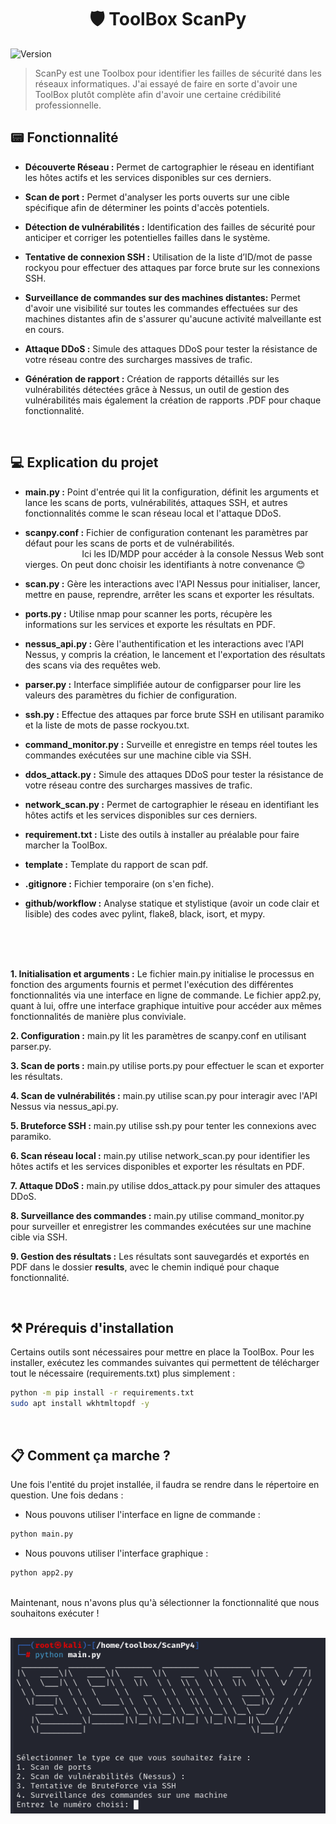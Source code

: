 <h1 align="center">🛡️ ToolBox ScanPy</h1>
<p>
  <img alt="Version" src="https://img.shields.io/badge/version-0.1-blue.svg?cacheSeconds=2592000" />
</p>

> ScanPy est une Toolbox pour identifier les failles de sécurité dans les réseaux informatiques. J'ai essayé de faire en sorte d'avoir une ToolBox plutôt complète afin d'avoir une certaine crédibilité professionnelle.

## 📟 Fonctionnalité 
- <B>Découverte Réseau :</B> Permet de cartographier le réseau en identifiant les hôtes actifs et les services disponibles sur ces derniers.

- <B>Scan de port :</B> Permet d'analyser les ports ouverts sur une cible spécifique afin de déterminer les points d'accès potentiels.

- <B>Détection de vulnérabilités :</B> Identification des failles de sécurité pour anticiper et corriger les potentielles failles dans le système.

- <B>Tentative de connexion SSH :</B> Utilisation de la liste d’ID/mot de passe rockyou pour effectuer des attaques par force brute sur les connexions SSH.

- <B>Surveillance de commandes sur des machines distantes:</B> Permet d'avoir une visibilité sur toutes les commandes effectuées sur des machines distantes afin de s'assurer qu'aucune activité malveillante est en cours.

- <B>Attaque DDoS :</B> Simule des attaques DDoS pour tester la résistance de votre réseau contre des surcharges massives de trafic.

- <B>Génération de rapport :</B> Création de rapports détaillés sur les vulnérabilités détectées grâce à Nessus, un outil de gestion des vulnérabilités mais également la création de rapports .PDF pour chaque fonctionnalité.

<br>

## 💻 Explication du projet 

- <B>main.py :</B> Point d'entrée qui lit la configuration, définit les arguments et lance les scans de ports, vulnérabilités, attaques SSH, et autres fonctionnalités comme le scan réseau local et l'attaque DDoS.

- <b>scanpy.conf :</b> Fichier de configuration contenant les paramètres par défaut pour les scans de ports et de vulnérabilités. <br>
&nbsp;&nbsp;&nbsp;&nbsp;&nbsp;&nbsp;&nbsp;&nbsp;&nbsp;&nbsp;&nbsp;&nbsp;&nbsp;&nbsp;&nbsp;&nbsp;&nbsp;&nbsp;&nbsp;&nbsp;&nbsp;&nbsp;&nbsp;Ici les ID/MDP pour accéder à la console Nessus Web sont vierges. On peut donc choisir les identifiants à notre convenance 😊

- <B>scan.py :</B> Gère les interactions avec l'API Nessus pour initialiser, lancer, mettre en pause, reprendre, arrêter les scans et exporter les résultats.

- <B>ports.py :</B> Utilise nmap pour scanner les ports, récupère les informations sur les services et exporte les résultats en PDF.

- <B>nessus_api.py :</B>  Gère l'authentification et les interactions avec l'API Nessus, y compris la création, le lancement et l'exportation des résultats des scans via des requêtes web.

- <B>parser.py :</B> Interface simplifiée autour de configparser pour lire les valeurs des paramètres du fichier de configuration.

- <B>ssh.py :</B> Effectue des attaques par force brute SSH en utilisant paramiko et la liste de mots de passe rockyou.txt.

- <B>command_monitor.py :</B> Surveille et enregistre en temps réel toutes les commandes exécutées sur une machine cible via SSH.

- <B>ddos_attack.py :</B> Simule des attaques DDoS pour tester la résistance de votre réseau contre des surcharges massives de trafic.

- <B>network_scan.py :</B> Permet de cartographier le réseau en identifiant les hôtes actifs et les services disponibles sur ces derniers.

- <B>requirement.txt :</B> Liste des outils à installer au préalable pour faire marcher la ToolBox.

- <B>template :</B> Template du rapport de scan pdf.

- <B>.gitignore :</B> Fichier temporaire (on s'en fiche).

- <B>github/workflow :</B> Analyse statique et stylistique (avoir un code clair et lisible) des codes avec pylint, flake8, black, isort, et mypy.

<br>
<br>
<br>

<B>1. Initialisation et arguments :</B> Le fichier main.py initialise le processus en fonction des arguments fournis et permet l'exécution des différentes fonctionnalités via une interface en ligne de commande. Le fichier app2.py, quant à lui, offre une interface graphique intuitive pour accéder aux mêmes fonctionnalités de manière plus conviviale.

<B>2. Configuration :</B> main.py lit les paramètres de scanpy.conf en utilisant parser.py.

<B>3. Scan de ports :</B> main.py utilise ports.py pour effectuer le scan et exporter les résultats.

<B>4. Scan de vulnérabilités :</B> main.py utilise scan.py pour interagir avec l'API Nessus via nessus_api.py.

<B>5. Bruteforce SSH :</B> main.py utilise ssh.py pour tenter les connexions avec paramiko.

<B>6. Scan réseau local :</B> main.py utilise network_scan.py pour identifier les hôtes actifs et les services disponibles et exporter les résultats en PDF.

<B>7. Attaque DDoS :</B> main.py utilise ddos_attack.py pour simuler des attaques DDoS.

<B>8. Surveillance des commandes :</B> main.py utilise command_monitor.py pour surveiller et enregistrer les commandes exécutées sur une machine cible via SSH.

<B>9. Gestion des résultats :</B> Les résultats sont sauvegardés et exportés en PDF dans le dossier <B>results</B>, avec le chemin indiqué pour chaque fonctionnalité.

<br>

## ⚒️ Prérequis d'installation

Certains outils sont nécessaires pour mettre en place la ToolBox. Pour les installer, exécutez les commandes suivantes qui permettent de télécharger tout le nécessaire (requirements.txt) plus simplement :

```sh
python -m pip install -r requirements.txt
sudo apt install wkhtmltopdf -y
```
<br>

## 📋 Comment ça marche ?

Une fois l'entité du projet installée, il faudra se rendre dans le répertoire en question. Une fois dedans :

- Nous pouvons utiliser l'interface en ligne de commande :
```sh
python main.py
```
- Nous pouvons utiliser l'interface graphique :
```sh
python app2.py
```
<br>
Maintenant, nous n'avons plus qu'à sélectionner la fonctionnalité que nous souhaitons exécuter !
<br>
<br>
<p align="center">
<img src="https://github.com/a2vWgn/ToolBox-Wagner-M1/blob/master/template/interface.PNG?raw=true" alt="Interface" />
</p>


